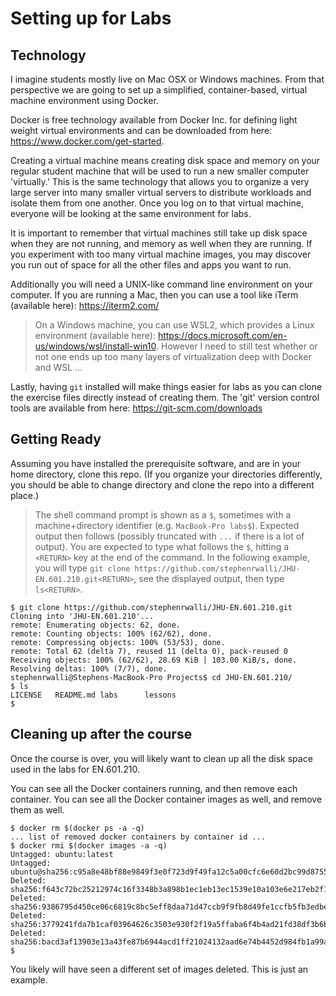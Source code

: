 # Setting up for Labs

## Technology
I imagine students mostly live on Mac OSX or Windows machines. From that perspective we are going to set up a simplified, container-based, virtual machine environment using Docker. 

Docker is free technology available from Docker Inc. for defining light weight virtual environments and can be downloaded from here: https://www.docker.com/get-started.

Creating a virtual machine means creating disk space and memory on your regular student machine that will be used to run a new smaller computer 'virtually.' 
This is the same technology that allows you to organize a very large server into many smaller virtual servers to distribute workloads and isolate them from one another. 
Once you log on to that virtual machine, everyone will be looking at the same environment for labs. 

It is important to remember that virtual machines still take up disk space when they are not running, and memory as well when they are running. 
If you experiment with too many virtual machine images, you may discover you run out of space for all the other files and apps you want to run. 

Additionally you will need a UNIX-like command line environment on your computer. 
If you are running a Mac, then you can use a tool like iTerm (available here): https://iterm2.com/ 

> On a Windows machine, you can use WSL2, which provides a Linux environment (available here): https://docs.microsoft.com/en-us/windows/wsl/install-win10.
> However I need to still test whether or not one ends up too many layers of virtualization deep with Docker and WSL ... 

Lastly, having `git` installed will make things easier for labs as you can clone the exercise files directly instead of creating them. 
The 'git' version control tools are available from here: https://git-scm.com/downloads


## Getting Ready
Assuming you have installed the prerequisite software, and are in your home directory, clone this repo. 
(If you organize your directories differently, you should be able to change directory and clone the repo into a different place.)

> The shell command prompt is shown as a `$`, sometimes with a machine+directory identifier (e.g. `MacBook-Pro labs$`).
> Expected output then follows (possibly truncated with `...` if there is a lot of output). 
> You are expected to type what follows the `$`, hitting a `<RETURN>` key at the end of the command.
> In the following example, you will type `git clone https://github.com/stephenrwalli/JHU-EN.601.210.git<RETURN>`, see the displayed output, 
> then type `ls<RETURN>`. 

```
$ git clone https://github.com/stephenrwalli/JHU-EN.601.210.git
Cloning into 'JHU-EN.601.210'...
remote: Enumerating objects: 62, done.
remote: Counting objects: 100% (62/62), done.
remote: Compressing objects: 100% (53/53), done.
remote: Total 62 (delta 7), reused 11 (delta 0), pack-reused 0
Receiving objects: 100% (62/62), 28.69 KiB | 103.00 KiB/s, done.
Resolving deltas: 100% (7/7), done.
stephenrwalli@Stephens-MacBook-Pro Projects$ cd JHU-EN.601.210/
$ ls
LICENSE   README.md labs      lessons
$
```

## Cleaning up after the course 
Once the course is over, you will likely want to clean up all the disk space used in the labs for EN.601.210.

You can see all the Docker containers running, and then remove each container. 
You can see all the Docker container images as well, and remove them as well. 
```
$ docker rm $(docker ps -a -q)
... list of removed docker containers by container id ... 
$ docker rmi $(docker images -a -q)
Untagged: ubuntu:latest
Untagged: ubuntu@sha256:c95a8e48bf88e9849f3e0f723d9f49fa12c5a00cfc6e60d2bc99d87555295e4c
Deleted: sha256:f643c72bc25212974c16f3348b3a898b1ec1eb13ec1539e10a103e6e217eb2f1
Deleted: sha256:9386795d450ce06c6819c8bc5eff8daa71d47ccb9f9fb8d49fe1ccfb5fb3edbe
Deleted: sha256:3779241fda7b1caf03964626c3503e930f2f19a5ffaba6f4b4ad21fd38df3b6b
Deleted: sha256:bacd3af13903e13a43fe87b6944acd1ff21024132aad6e74b4452d984fb1a99a
$
```
You likely will have seen a different set of images deleted. This is just an example. 
